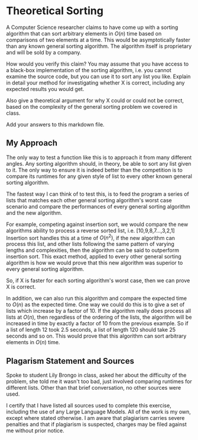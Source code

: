 # Theoretical Sorting

A Computer Science researcher claims to have come up with a sorting algorithm
that can sort arbitrary elements in $O(n)$ time based on comparisons of two
elements at a time. This would be asymptotically faster than any known general
sorting algorithm. The algorithm itself is proprietary and will be sold by a
company.

How would you verify this claim? You may assume that you have access to a
black-box implementation of the sorting algorithm, i.e. you cannot examine the
source code, but you can use it to sort any list you like. Explain in detail
your method for investigating whether X is correct, including any expected
results you would get.

Also give a theoretical argument for why X could or could not be correct, based
on the complexity of the general sorting problem we covered in class.

Add your answers to this markdown file.

## My Approach
The only way to test a function like this is to approach it from many different angles. Any sorting algorithm should, in theory, be able to sort any list given to it. The only way to ensure it is indeed better than the competition is to compare its runtimes for any given style of list to every other known general sorting algorithm.

The fastest way I can think of to test this, is to feed the program a series of lists that matches each other general sorting algorithm's worst case scenario and compare the performances of every general sorting algorithm and the new algorithm.

For example, competing against insertion sort, we would compare the new algorithms ability to process a reverse sorted list, i.e. [10,9,8,7...,3,2,1]
Insertion sort handles this at a time of $O(n^2)$, if the new algorithm can process this list, and other lists following the same pattern of varying lengths and complexities, then the algorithm can be said to outperform insertion sort. This exact method, applied to every other general sorting algorithm is how we would prove that this new algorithm was superior to every general sorting algorithm.

So, if X is faster for each sorting algorithm's worst case, then we can prove X is correct.

In addition, we can also run this algorithm and compare the expected time to $O(n)$ as the expected time. One way we could do this is to give a set of lists which increase by a factor of 10. If the algorithm really does process all lists at $O(n)$, then regardless of the ordering of the lists, the algorithm will be increased in time by exactly a factor of 10 from the previous example. So if a list of length 12 took 2.5 seconds, a list of length 120 should take 25 seconds and so on. This would prove that this algorithm can sort arbitrary elements in $O(n)$ time. 

## Plagarism Statement and Sources

Spoke to student Lily Brongo in class, asked her about the difficulty of the problem, she told me it wasn't too bad, just involved comparing runtimes for different lists. Other than that brief conversation, no other sources were used.

I certify that I have listed all sources used to complete this exercise, including the use of any Large Language Models. All of the work is my own, except where stated otherwise. I am aware that plagiarism carries severe penalties and that if plagiarism is suspected, charges may be filed against me without prior notice.
